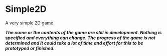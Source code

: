 # Simple2D
A very simple 2D game.

_**The name or the contents of the game are still in development. Nothing is specified and everything can change. The progress of the game is not determined and it could take a lot of time and effort for this to be prototyped or finished.**_
